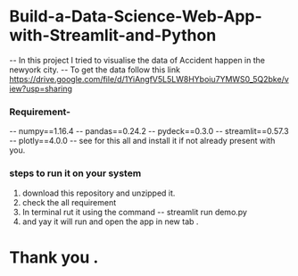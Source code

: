 # Build-a-Data-Science-Web-App-with-Streamlit-and-Python

  -- In this project I tried to visualise the data of Accident happen in the newyork city.
  -- To get the data follow this link https://drive.google.com/file/d/1YiAngfV5L5LW8HYboiu7YMWS0_5Q2bke/view?usp=sharing 

### Requirement-
   --  numpy==1.16.4
   --  pandas==0.24.2
   --  pydeck==0.3.0
   --  streamlit==0.57.3
   --  plotly==4.0.0
   --  see for this all and install it if not already present with you.


### steps to run it on your system
  1. download this repository and unzipped it.
  2. check the all requirement 
  3. In terminal rut it using the command  -- streamlit run demo.py
  4. and yay it will run and open the app in new tab .
  
  

# Thank you .
